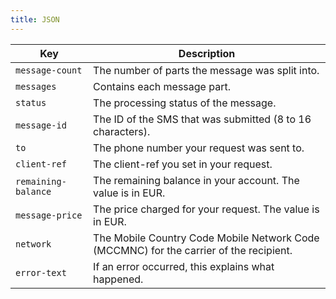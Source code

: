 ```yaml
---
title: JSON
---
```

Key |	Description
-- | --
`message-count` | The number of parts the message was split into.
`messages` | Contains each message part.
`status` | The processing status of the message.
`message-id` | The ID of the SMS that was submitted (8 to 16 characters).
`to` | The phone number your request was sent to.
`client-ref` | The client-ref you set in your request.
`remaining-balance` | The remaining balance in your account. The value is in EUR.
`message-price` | The price charged for your request. The value is in EUR.
`network` | The Mobile Country Code Mobile Network Code (MCCMNC) for the carrier of the recipient.
`error-text` | If an error occurred, this explains what happened.

